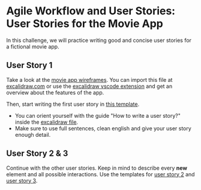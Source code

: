 # Agile Workflow and User Stories: User Stories for the Movie App

In this challenge, we will practice writing good and concise user stories for a fictional movie app.

## User Story 1

Take a look at the [movie app wireframes](./assets/user-story-workshop-start.excalidraw). You can import this file at [excalidraw.com](https://excalidraw.com) or use the [excalidraw vscode extension](https://marketplace.visualstudio.com/items?itemName=pomdtr.excalidraw-editor) and get an overview about the features of the app.

Then, start writing the first user story in [this template](./user-story-1.md).

- You can orient yourself with the guide "How to write a user story?" inside the [excalidraw file](./assets/user-story-workshop-start.excalidraw).
- Make sure to use full sentences, clean english and give your user story enough detail.

## User Story 2 & 3

Continue with the other user stories. Keep in mind to describe every **new** element and all possible interactions. Use the templates for [user story 2](./user-story-2.md) and [user story 3](./user-story-3.md).
